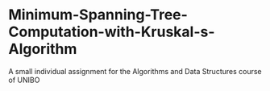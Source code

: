 # Minimum-Spanning-Tree-Computation-with-Kruskal-s-Algorithm
A small individual assignment for the Algorithms and Data Structures course of UNIBO
